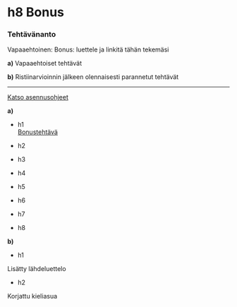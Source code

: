 # h8 Bonus  

### Tehtävänanto  
Vapaaehtoinen: Bonus: luettele ja linkitä tähän tekemäsi

**a)** Vapaaehtoiset tehtävät  

**b)** Ristiinarvioinnin jälkeen olennaisesti parannetut tehtävät

---

[Katso asennusohjeet](ohjeet.md#asennus)

**a)** 

- h1  
[Bonustehtävä](https://github.com/JoonaLindholm/linux-palvelimet/blob/main/h1%20-%20Linuxin%20asentaminen%20VirtualBoxiin.md#Bonustehtävä-2)



- h2  

- h3  

- h4  

- h5  

- h6  

- h7  

- h8    


**b)** 

- h1  

Lisätty lähdeluettelo  



- h2  

Korjattu kieliasua  

